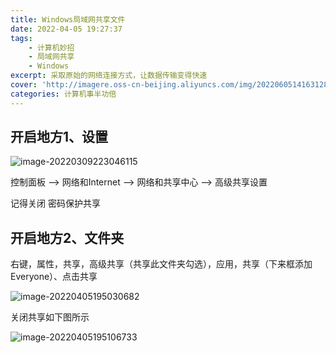 ```yaml
---
title: Windows局域网共享文件
date: 2022-04-05 19:27:37
tags: 
	- 计算机妙招
	- 局域网共享
	- Windows
excerpt: 采取原始的网络连接方式，让数据传输变得快速
cover: 'http://imagere.oss-cn-beijing.aliyuncs.com/img/20220605141631288116.png'
categories: 计算机事半功倍
---
```


## 开启地方1、设置

![image-20220309223046115](http://imagere.oss-cn-beijing.aliyuncs.com/img/20220605141632195546.png)

控制面板 --> 网络和Internet --> 网络和共享中心 --> 高级共享设置

记得关闭 密码保护共享

## 开启地方2、文件夹

右键，属性，共享，高级共享（共享此文件夹勾选），应用，共享（下来框添加Everyone）、点击共享

![image-20220405195030682](http://imagere.oss-cn-beijing.aliyuncs.com/img/20220605141632859004.png)



关闭共享如下图所示

![image-20220405195106733](http://imagere.oss-cn-beijing.aliyuncs.com/img/20220605141633519644.png)

